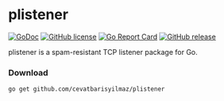 # plistener

[![GoDoc](https://godoc.org/github.com/cevatbarisyilmaz/plistener?status.svg)](https://godoc.org/github.com/cevatbarisyilmaz/plistener)
[![GitHub license](https://img.shields.io/github/license/cevatbarisyilmaz/plistener.svg)](https://github.com/cevatbarisyilmaz/plistener/blob/master/LICENSE)
[![Go Report Card](https://goreportcard.com/badge/github.com/cevatbarisyilmaz/plistener)](https://goreportcard.com/report/github.com/cevatbarisyilmaz/plistener)
[![GitHub release](https://img.shields.io/github/release/cevatbarisyilmaz/plistener.svg)](https://github.com/cevatbarisyilmaz/plistener/releases/)

plistener is a spam-resistant TCP listener package for Go.

### Download

```
go get github.com/cevatbarisyilmaz/plistener
```
